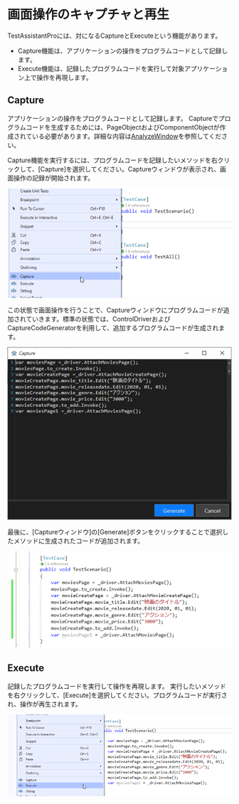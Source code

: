 # 画面操作のキャプチャと再生

TestAssistantProには、対になるCaptureとExecuteという機能があります。

- Capture機能は、アプリケーションの操作をプログラムコードとして記録します。
- Execute機能は、記録したプログラムコードを実行して対象アプリケーション上で操作を再現します。

## Capture

アプリケーションの操作をプログラムコードとして記録します。 Captureでプログラムコードを生成するためには、PageObjectおよびComponentObjectが作成されている必要があります。詳細な内容は[AnalyzeWindow](AnalyzeWindow.md)を参照してください。

Capture機能を実行するには、プログラムコードを記録したいメソッドを右クリックして、[Capture]を選択してください。Captureウィンドウが表示され、画面操作の記録が開始されます。

![Capture Menu](../img/captureandexecute_capture_menu.png)

この状態で画面操作を行うことで、Captureウィンドウにプログラムコードが追加されていきます。標準の状態では、ControlDriverおよびCaptureCodeGeneratorを利用して、追加するプログラムコードが生成されます。

![Capture Complete](../img/captureandexecute_capture_complete.png)

最後に、[Captureウィンドウ]の[Generate]ボタンをクリックすることで選択したメソッドに生成されたコードが追加されます。

![Generated Code](../img/captureandexecute_generated_code.png)

## Execute

記録したプログラムコードを実行して操作を再現します。
実行したいメソッドを右クリックして、[Execute]を選択してください。プログラムコードが実行され、操作が再生されます。

![Replay](../img/captureandexecute_execute_menu.png)